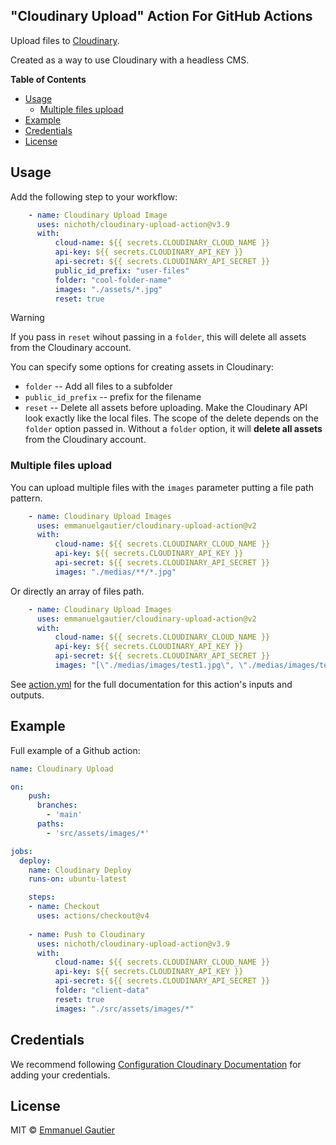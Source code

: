 ## "Cloudinary Upload" Action For GitHub Actions

Upload files to [Cloudinary](https://cloudinary.com/).

Created as a way to use Cloudinary with a headless CMS.

**Table of Contents**

<!-- toc -->

- [Usage](#usage)
  * [Multiple files upload](#multiple-files-upload)
- [Example](#example)
- [Credentials](#credentials)
- [License](#license)

<!-- tocstop -->

## Usage

Add the following step to your workflow:

```yaml
    - name: Cloudinary Upload Image
      uses: nichoth/cloudinary-upload-action@v3.9
      with:
          cloud-name: ${{ secrets.CLOUDINARY_CLOUD_NAME }}
          api-key: ${{ secrets.CLOUDINARY_API_KEY }}
          api-secret: ${{ secrets.CLOUDINARY_API_SECRET }}
          public_id_prefix: "user-files"
          folder: "cool-folder-name"
          images: "./assets/*.jpg"
          reset: true
```

> [!WARNING]  
> If you pass in `reset` wihout passing in a `folder`, this will delete
> all assets from the Cloudinary account.

You can specify some options for creating assets in Cloudinary:

* `folder` -- Add all files to a subfolder
* `public_id_prefix` -- prefix for the filename
* `reset` -- Delete all assets before uploading. Make the Cloudinary API look
  exactly like the local files. The scope of the delete depends on the `folder`
  option passed in. Without a `folder` option, it will **delete all assets**
  from the Cloudinary account.
 

### Multiple files upload

You can upload multiple files with the `images` parameter putting a file path pattern.

```yaml
    - name: Cloudinary Upload Images
      uses: emmanuelgautier/cloudinary-upload-action@v2
      with:
          cloud-name: ${{ secrets.CLOUDINARY_CLOUD_NAME }}
          api-key: ${{ secrets.CLOUDINARY_API_KEY }}
          api-secret: ${{ secrets.CLOUDINARY_API_SECRET }}
          images: "./medias/**/*.jpg"
```

Or directly an array of files path.

```yaml
    - name: Cloudinary Upload Images
      uses: emmanuelgautier/cloudinary-upload-action@v2
      with:
          cloud-name: ${{ secrets.CLOUDINARY_CLOUD_NAME }}
          api-key: ${{ secrets.CLOUDINARY_API_KEY }}
          api-secret: ${{ secrets.CLOUDINARY_API_SECRET }}
          images: "[\"./medias/images/test1.jpg\", \"./medias/images/test2.jpg\"]"
```

See [action.yml](action.yml) for the full documentation for this action's inputs and outputs.

## Example
Full example of a Github action:

```yml
name: Cloudinary Upload

on:
    push:
      branches:
        - 'main'
      paths:
        - 'src/assets/images/*'

jobs:
  deploy:
    name: Cloudinary Deploy
    runs-on: ubuntu-latest

    steps:
    - name: Checkout
      uses: actions/checkout@v4
    
    - name: Push to Cloudinary
      uses: nichoth/cloudinary-upload-action@v3.9
      with:
          cloud-name: ${{ secrets.CLOUDINARY_CLOUD_NAME }}
          api-key: ${{ secrets.CLOUDINARY_API_KEY }}
          api-secret: ${{ secrets.CLOUDINARY_API_SECRET }}
          folder: "client-data"
          reset: true
          images: "./src/assets/images/*"
```

## Credentials

We recommend following [Configuration Cloudinary Documentation](https://cloudinary.com/documentation/node_integration#configuration) for adding your credentials.

## License

MIT © [Emmanuel Gautier](https://www.emmanuelgautier.com)
